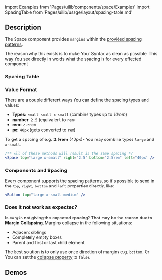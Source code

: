 import Examples from 'Pages/uilib/components/space/Examples'
import SpacingTable from 'Pages/uilib/usage/layout/spacing-table.md'

## Description

The Space component provides `margins` within the [provided spacing patterns](/uilib/usage/layout/spacing#spacing-helpers).

The reason why this exists is to make Your Syntax as clean as possible.
This way You see directly in words what the spacing is for every effected component

### Spacing Table

<SpacingTable />

### Value Format

There are a couple different ways You can define the spacing types and values:

- **Types:** `small small x-small` (combine types up to _10rem_)
- **number:** `2.5` (equivalent to `rem`)
- **rem:** `2.5rem`
- **px:** `40px` (gets converted to `rem`)

To get a spacing of e.g. **2.5rem** (40px)- You may combine types `large` and `x-small`.

```jsx
/** All of these methods will result in the same spacing */
<Space top="large x-small" right="2.5" bottom="2.5rem" left="40px" />
```

### Components and Spacing

Every component supports the spacing patterns, so it's possible to send in the `top`, `right`, `bottom` and `left` properties directly, like:

```jsx
<Button top="large x-small medium" />
```

### Does it not work as expected?

Is `margin` not giving the expected spacing? That may be the reason due to **Margin Collapsing**. Margins collapse in the following situations:

- Adjacent siblings
- Completely empty boxes
- Parent and first or last child element

The best solution is to only use once direction of margins e.g. `bottom`. Or You can set the [collapse property](/uilib/components/space#tab-properties) to `false`.

## Demos

<Examples />
